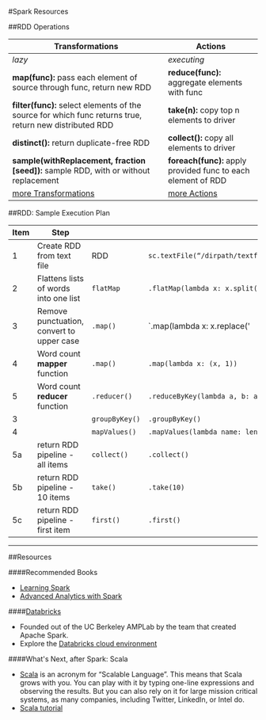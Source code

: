 #Spark Resources

##RDD Operations

Transformations | Actions 
--- | --- 
*lazy*  | *executing* 
**map(func):** pass each element of source through func, return new RDD | **reduce(func):** aggregate elements with func
**filter(func):** select elements of the source for which func returns true, return new distributed RDD | **take(n):** copy top n elements to driver
**distinct():** return duplicate-free RDD | **collect():** copy all elements to driver
**sample(withReplacement, fraction [seed]):** sample RDD, with or without replacement |  **foreach(func):** apply provided func to each element of RDD
[more Transformations](http://spark.apache.org/docs/latest/programming-guide.html#transformations) | [more Actions](http://spark.apache.org/docs/latest/programming-guide.html#actions)

##RDD:  Sample Execution Plan

Item | Step |   |  | 
---- | ---- |----|----| 
1   | Create RDD from text file             | RDD            | `sc.textFile(“/dirpath/textfile.txt”)`  
2   | Flattens lists of words into one list  | `flatMap`      | `.flatMap(lambda x: x.split())`
3   | Remove punctuation, convert to upper case  | `.map()`   | `.map(lambda x: x.replace('|', '').replace('.', '').replace('-', '').replace(' ', '').replace('&', '').replace('#','').upper())`
4   | Word count **mapper** function            | `.map()`       | `.map(lambda x: (x, 1))`
5   | Word count **reducer** function           | `.reducer()`   | `.reduceByKey(lambda a, b: a + b)`
3   |                                       | `groupByKey()` |  `.groupByKey()`
4   |                                       | `mapValues()`  |  `.mapValues(lambda name: len(name))`
5a  | return RDD pipeline - all items       | `collect()`    |  `.collect()`
5b  | return RDD pipeline - 10 items        | `take()`       | `.take(10)`
5c  | return RDD pipeline - first item      | `first()`      | `.first()`





---

##Resources

####Recommended Books
* [Learning Spark](http://shop.oreilly.com/product/0636920028512.do)
* [Advanced Analytics with Spark](http://shop.oreilly.com/product/0636920035091.do)

####[Databricks](https://databricks.com/)  
* Founded out of the UC Berkeley AMPLab by the team that created Apache Spark.  
* Explore the [Databricks cloud environment](https://databricks.com/product/getting-started-with-apache-spark-on-databricks)

####What's Next, after Spark:  Scala
* [Scala](http://www.scala-lang.org/index.html) is an acronym for “Scalable Language”. This means that Scala grows with you. You can play with it by typing one-line expressions and observing the results. But you can also rely on it for large mission critical systems, as many companies, including Twitter, LinkedIn, or Intel do.
* [Scala tutorial](http://www.tutorialspoint.com/scala/)
  
